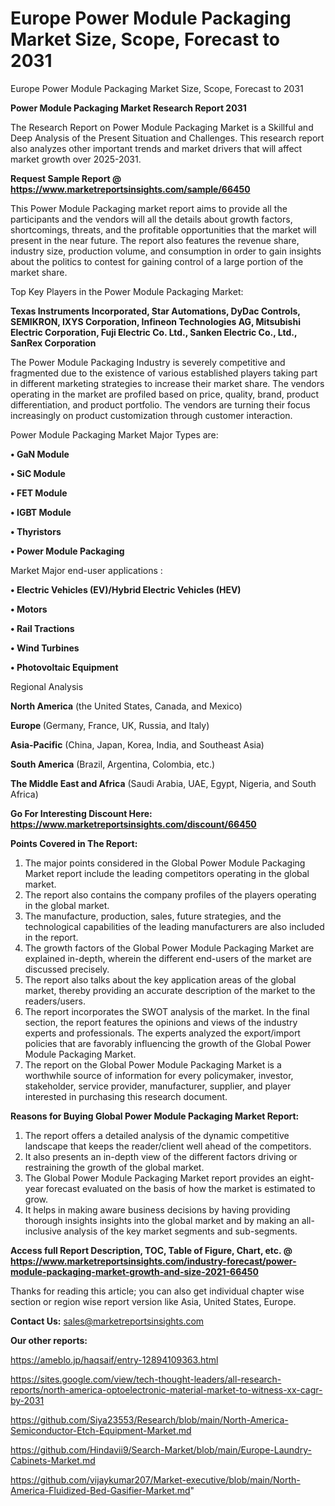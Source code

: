 # Europe Power Module Packaging Market Size, Scope, Forecast to 2031
Europe Power Module Packaging Market Size, Scope, Forecast to 2031

<strong>Power Module Packaging Market Research Report 2031</strong>

The Research Report on Power Module Packaging Market is a Skillful and Deep Analysis of the Present Situation and Challenges. This research report also analyzes other important trends and market drivers that will affect market growth over 2025-2031.

<strong>Request Sample Report @ <a href=https://www.marketreportsinsights.com/sample/66450>https://www.marketreportsinsights.com/sample/66450</a></strong>

This Power Module Packaging market report aims to provide all the participants and the vendors will all the details about growth factors, shortcomings, threats, and the profitable opportunities that the market will present in the near future. The report also features the revenue share, industry size, production volume, and consumption in order to gain insights about the politics to contest for gaining control of a large portion of the market share.

Top Key Players in the Power Module Packaging Market:

<strong>Texas Instruments Incorporated, Star Automations, DyDac Controls, SEMIKRON, IXYS Corporation, Infineon Technologies AG, Mitsubishi Electric Corporation, Fuji Electric Co. Ltd., Sanken Electric Co., Ltd., SanRex Corporation</strong>

The Power Module Packaging Industry is severely competitive and fragmented due to the existence of various established players taking part in different marketing strategies to increase their market share. The vendors operating in the market are profiled based on price, quality, brand, product differentiation, and product portfolio. The vendors are turning their focus increasingly on product customization through customer interaction.

Power Module Packaging Market Major Types are:

<strong>• GaN Module

• SiC Module

• FET Module

• IGBT Module

• Thyristors

• Power Module Packaging</strong>

Market Major end-user applications :

<strong>• Electric Vehicles (EV)/Hybrid Electric Vehicles (HEV)

• Motors

• Rail Tractions

• Wind Turbines

• Photovoltaic Equipment</strong>

Regional Analysis

</u><strong><b>North America</b></strong> (the United States, Canada, and Mexico)

<strong><b>Europe </b></strong>(Germany, France, UK, Russia, and Italy)

<strong><b>Asia-Pacific</b></strong> (China, Japan, Korea, India, and Southeast Asia)

<strong><b>South America</b></strong> (Brazil, Argentina, Colombia, etc.)

<strong><b>The Middle East and Africa</b></strong> (Saudi Arabia, UAE, Egypt, Nigeria, and South Africa)

<strong>Go For Interesting Discount Here: <a href=https://www.marketreportsinsights.com/discount/66450>https://www.marketreportsinsights.com/discount/66450</a></strong>

<strong>Points Covered in The Report:</strong>
<ol>
  <li>The major points considered in the Global Power Module Packaging Market report include the leading competitors operating in the global market.</li>
  <li>The report also contains the company profiles of the players operating in the global market.</li>
  <li>The manufacture, production, sales, future strategies, and the technological capabilities of the leading manufacturers are also included in the report.</li>
  <li>The growth factors of the Global Power Module Packaging Market are explained in-depth, wherein the different end-users of the market are discussed precisely.</li>
  <li>The report also talks about the key application areas of the global market, thereby providing an accurate description of the market to the readers/users.</li>
  <li>The report incorporates the SWOT analysis of the market. In the final section, the report features the opinions and views of the industry experts and professionals. The experts analyzed the export/import policies that are favorably influencing the growth of the Global Power Module Packaging Market.</li>
  <li>The report on the Global Power Module Packaging Market is a worthwhile source of information for every policymaker, investor, stakeholder, service provider, manufacturer, supplier, and player interested in purchasing this research document.</li>
</ol>
<strong>Reasons for Buying Global Power Module Packaging Market Report:</strong>

<ol>
  <li>The report offers a detailed analysis of the dynamic competitive landscape that keeps the reader/client well ahead of the competitors.</li>
  <li>It also presents an in-depth view of the different factors driving or restraining the growth of the global market.</li>
  <li>The Global Power Module Packaging Market report provides an eight-year forecast evaluated on the basis of how the market is estimated to grow.</li>
  <li>It helps in making aware business decisions by having providing thorough insights insights into the global market and by making an all-inclusive analysis of the key market segments and sub-segments.</li>
</ol>
<strong>Access full Report Description, TOC, Table of Figure, Chart, etc. @ <a href=https://www.marketreportsinsights.com/industry-forecast/power-module-packaging-market-growth-and-size-2021-66450>https://www.marketreportsinsights.com/industry-forecast/power-module-packaging-market-growth-and-size-2021-66450</a></strong>


Thanks for reading this article; you can also get individual chapter wise section or region wise report version like Asia, United States, Europe.

<strong>Contact Us:</strong>
sales@marketreportsinsights.com

<strong>Our other reports:</strong>

<a href=https://ameblo.jp/haqsaif/entry-12894109363.html>https://ameblo.jp/haqsaif/entry-12894109363.html</a>

<a href=https://sites.google.com/view/tech-thought-leaders/all-research-reports/north-america-optoelectronic-material-market-to-witness-xx-cagr-by-2031>https://sites.google.com/view/tech-thought-leaders/all-research-reports/north-america-optoelectronic-material-market-to-witness-xx-cagr-by-2031</a>

<a href=https://github.com/Siya23553/Research/blob/main/North-America-Semiconductor-Etch-Equipment-Market.md>https://github.com/Siya23553/Research/blob/main/North-America-Semiconductor-Etch-Equipment-Market.md</a>

<a href=https://github.com/Hindavii9/Search-Market/blob/main/Europe-Laundry-Cabinets-Market.md>https://github.com/Hindavii9/Search-Market/blob/main/Europe-Laundry-Cabinets-Market.md</a>

<a href=https://github.com/vijaykumar207/Market-executive/blob/main/North-America-Fluidized-Bed-Gasifier-Market.md>https://github.com/vijaykumar207/Market-executive/blob/main/North-America-Fluidized-Bed-Gasifier-Market.md</a>"

